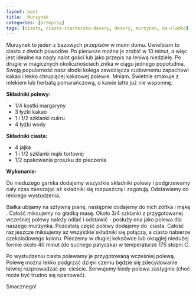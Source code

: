 ```yaml
---
layout: post
title:  Murzynek
categories: [przepisy]
tags: [ciasta, ciasta-ciasteczka-desery, desery, murzynek, na-slodko]
---
```

Murzynek to jeden z bazowych przepisów w moim domu. Uwielbiam to ciasto z dwóch powodów. Po pierwsze można je zrobić w 10 minut, a więc jest idealne na nagły nalot gości lub jako przepis na leniwą niedzielę. Po drugie w magicznych okolicznościach znika w ciągu jednego popołudnia. Swoją popularność nasz słodki kolega zawdzięcza cudownemu zapachowi kakao i lekko chrupiącej kakaowej polewie. Mniam. Świetnie smakuje z mlekiem lub herbatą pomarańczową, o kawie latte już nie wspomnę.

**Składniki polewy:**
* 1/4 kostki margaryny
* 3 łyżki kakao
* 1 i 1/2 szklanki cukru
* 4 łyżki wody

**Składniki ciasta:**
* 4 jajka
* 1 i 1/2 szklanki mąki tortowej
* 1/2 opakowania proszku do pieczenia

**Wykonanie:**

Do niedużego garnka dodajemy wszystkie składniki polewy i podgrzewamy cały czas mieszając aż składniki się rozpuszczą i zagotują. Odstawiamy do lekkiego wystudzenia.

Białka ubijamy na sztywną pianę, następnie dodajemy do nich żółtka i mąkę . Całość miksujemy na gładką masę. Około 3/4 szklanki z przygotowanej wcześniej polewy należy odlać i odstawić - posłuży ona jako polewa dla naszego murzynka. Pozostałą część polewy dodajemy do  ciasta. Całość raz jeszcze miksujemy aż wszystkie składniki się połączą, a ciasto nabierze czekoladowego koloru. Pieczemy w długiej keksówce lub okrągłej niedużej formie około 40 minut (do suchego patyczka) w temperaturze 175 stopni C.

Po wystudzeniu ciasta polewamy je przygotowaną wcześniej polewą. Polewę można lekko podgrzać dzięki czemu będzie się zdecydowanie łatwiej rozprowadzać po  cieście. Serwujemy kiedy polewa zastygnie (choć może być trudno się opanować).

Smacznego!